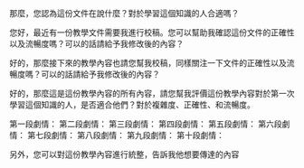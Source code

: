 那麼，您認為這份文件在說什麼？對於學習這個知識的人合適嗎？

您好，最近有一份教學文件需要我進行校稿。您可以幫助我確認這份文件的正確性以及流暢度嗎？可以的話請給予我修改後的內容？

好的，那麼接下來的教學內容也請您幫我校稿，同樣關注一下文件的正確性以及流暢度嗎？可以的話請給予我修改後的內容？


好的，那麼這是這份教學內容的所有內容，請您幫我評價這份教學內容對於第一次學習這個知識的人，是否適合他們？對於複雜度、正確性、和流暢度。

第一段劇情：
第二段劇情：
第三段劇情：
第四段劇情：
第五段劇情：
第六段劇情：
第七段劇情：
第八段劇情：
第九段劇情：
第十段劇情：

另外，您可以對這份教學內容進行統整，告訴我他想要傳達的內容
